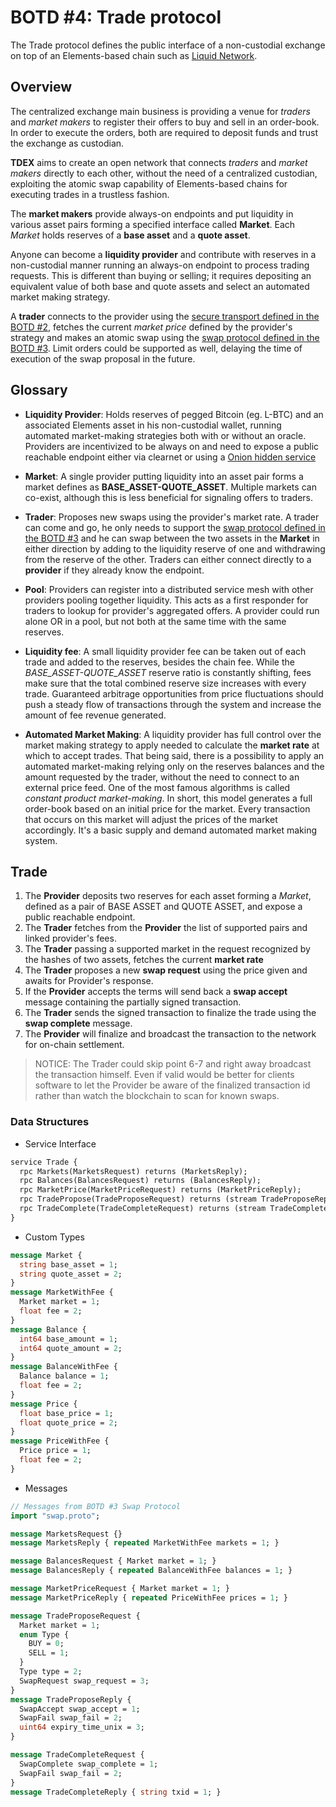 # BOTD #4: Trade protocol

The Trade protocol defines the public interface of a non-custodial exchange on top of an Elements-based chain such as [Liquid Network](https://liquid.net). 


## Overview

The centralized exchange main business is providing a venue for *traders* and *market makers* to register their offers to buy and sell in an order-book. In order to execute the orders, both are required to deposit funds and trust the exchange as custodian.  

**TDEX** aims to create an open network that connects *traders* and *market makers* directly to each other, without the need of a centralized custodian, exploiting the atomic swap capability of Elements-based chains for executing trades in a trustless fashion.

The **market makers** provide always-on endpoints and put liquidity in various asset pairs forming a specified interface called **Market**.  Each *Market* holds reserves of a **base asset** and a **quote asset**.

Anyone can become a **liquidity provider** and contribute with reserves in a non-custodial manner running an always-on endpoint to process trading requests. This is different than buying or selling; it requires depositing an equivalent value of both base and quote assets and select an automated market making strategy. 

A **trader** connects to the provider using the [secure transport defined in the BOTD #2](02-peer-protocol.md), fetches the current *market price* defined by the provider's strategy and makes an atomic swap using the [swap protocol defined in the BOTD #3](03-swap-protocol.md). Limit orders could be supported as well, delaying the time of execution of the swap proposal in the future.

## Glossary 

* **Liquidity Provider**: Holds reserves of pegged Bitcoin (eg. L-BTC) and an associated Elements asset in his non-custodial wallet, running automated market-making strategies both with or without an oracle. Providers are incentivized to be always on and need to expose a public reachable endpoint either via clearnet or using a [Onion hidden service](https://2019.www.torproject.org/docs/tor-onion-service.html)

* **Market**: A single provider putting liquidity into an asset pair forms a market defines as **BASE_ASSET-QUOTE_ASSET**. Multiple markets can co-exist, although this is less beneficial for signaling offers to traders. 

* **Trader**: Proposes new swaps using the provider's market rate. A trader can come and go, he only needs to support the [swap protocol defined in the BOTD #3](03-swap-protocol.md) and he can swap between the two assets in the **Market** in either direction by adding to the liquidity reserve of one and withdrawing from the reserve of the other. Traders can either connect directly to a **provider** if they already know the endpoint.

* **Pool**: Providers can register into a distributed service mesh with other providers pooling together liquidity. This acts as a first responder for traders to lookup for provider's aggregated offers. A provider could run alone OR in a pool, but not both at the same time with the same reserves.

* **Liquidity fee**: A small liquidity provider fee can be taken out of each trade and added to the reserves, besides the chain fee. While the *BASE_ASSET-QUOTE_ASSET* reserve ratio is constantly shifting, fees make sure that the total combined reserve size increases with every trade.
Guaranteed arbitrage opportunities from price fluctuations should push a steady flow of transactions through the system and increase the amount of fee revenue generated.

* **Automated Market Making**: A liquidity provider has full control over the market making strategy to apply needed to calculate the **market rate** at which to accept trades. That being said, there is a possibility to apply an automated market-making relying only on the reserves balances and the amount requested by the trader, without the need to connect to an external price feed. One of the most famous algorithms is called *constant product market-making*. In short, this model generates a full order-book based on an initial price for the market. Every transaction that occurs on this market will adjust the prices of the market accordingly. It's a basic supply and demand automated market making system. 

## Trade

1. The **Provider** deposits two reserves for each asset forming a *Market*, defined as a pair of BASE ASSET and QUOTE ASSET, and expose a public reachable endpoint.
2. The **Trader** fetches from the **Provider** the list of supported pairs and linked provider's fees.
3. The **Trader** passing a supported market in the request recognized by the hashes of two assets, fetches the current **market rate**
4. The **Trader** proposes a new **swap request** using the price given and awaits for Provider's response.
5. If the **Provider** accepts the terms will send back a **swap accept** message containing the partially signed transaction.
6. The **Trader** sends the signed transaction to finalize the trade using the **swap complete** message.
7. The **Provider** will finalize and broadcast the transaction to the network for on-chain settlement.

> NOTICE: The Trader could skip point 6-7 and right away broadcast the transaction himself. Even if valid would be better for clients software to let the Provider be aware of the finalized transaction id rather than watch the blockchain to scan for known swaps.


### Data Structures 

* Service Interface

```protobuf
service Trade {
  rpc Markets(MarketsRequest) returns (MarketsReply);
  rpc Balances(BalancesRequest) returns (BalancesReply);
  rpc MarketPrice(MarketPriceRequest) returns (MarketPriceReply);
  rpc TradePropose(TradeProposeRequest) returns (stream TradeProposeReply);
  rpc TradeComplete(TradeCompleteRequest) returns (stream TradeCompleteReply);
}
```

* Custom Types 

```protobuf
message Market {
  string base_asset = 1;
  string quote_asset = 2;
}
message MarketWithFee {
  Market market = 1;
  float fee = 2;
}
message Balance {
  int64 base_amount = 1;
  int64 quote_amount = 2;
}
message BalanceWithFee {
  Balance balance = 1;
  float fee = 2;
}
message Price {
  float base_price = 1;
  float quote_price = 2;
}
message PriceWithFee {
  Price price = 1;
  float fee = 2;
}

```

* Messages 

```protobuf
// Messages from BOTD #3 Swap Protocol
import "swap.proto";

message MarketsRequest {}
message MarketsReply { repeated MarketWithFee markets = 1; }

message BalancesRequest { Market market = 1; }
message BalancesReply { repeated BalanceWithFee balances = 1; }

message MarketPriceRequest { Market market = 1; }
message MarketPriceReply { repeated PriceWithFee prices = 1; }

message TradeProposeRequest {
  Market market = 1;
  enum Type {
    BUY = 0;
    SELL = 1;
  }
  Type type = 2;
  SwapRequest swap_request = 3;
}
message TradeProposeReply {
  SwapAccept swap_accept = 1;
  SwapFail swap_fail = 2;
  uint64 expiry_time_unix = 3;
}

message TradeCompleteRequest {
  SwapComplete swap_complete = 1;
  SwapFail swap_fail = 2;
}
message TradeCompleteReply { string txid = 1; }

```




